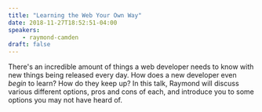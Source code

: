 ```yaml
---
title: "Learning the Web Your Own Way"
date: 2018-11-27T18:52:51-04:00
speakers:
    - raymond-camden
draft: false
---
```


There's an incredible amount of things a web developer needs to know with new things being released every day. How does a new developer even *begin* to learn? How do they keep up? In this talk, Raymond
will discuss various different options, pros and cons of each, and introduce you to some options you may not have heard of.